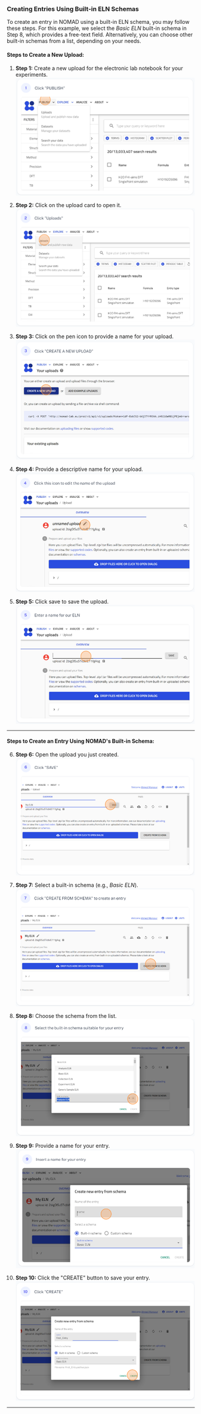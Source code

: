 

### Creating Entries Using Built-in ELN Schemas

To create an entry in NOMAD using a built-in ELN schema, you may follow these steps. For this example, we select the *Basic ELN* built-in schema in Step 8, which provides a free-text field. Alternatively, you can choose other built-in schemas from a list, depending on your needs.

#### Steps to Create a New Upload:
1. **Step 1:** Create a new upload for the electronic lab notebook for your experiments.  
   ![Step 1](images/1_eln_built-in.png)

2. **Step 2:** Click on the upload card to open it.  
   ![Step 2](images/2_eln_built-in.png)

3. **Step 3:** Click on the pen icon to provide a name for your upload.  
   ![Step 3](images/3_eln_built-in.png)

4. **Step 4:** Provide a descriptive name for your upload.  
   ![Step 4](images/4_eln_built-in.png)

5. **Step 5:** Click save to save the upload.  
   ![Step 5](images/5_eln_built-in.png)

---

#### Steps to Create an Entry Using NOMAD's Built-in Schema:
6. **Step 6:** Open the upload you just created.  
   ![Step 6](images/6_eln_built-in.png)

7. **Step 7:** Select a built-in schema (e.g., *Basic ELN*).  
   ![Step 7](images/7_eln_built-in.png)

8. **Step 8:** Choose the schema from the list.  
   ![Step 8](images/8_eln_built-in.png)

9. **Step 9:** Provide a name for your entry.  
   ![Step 9](images/9_eln_built-in.png)

10. **Step 10:** Click the "CREATE" button to save your entry.  
    ![Step 10](images/10_eln_built-in.png)

---

